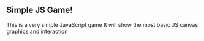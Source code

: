 ## Simple JS Game!

This is a very simple JavaScript game
It will show the most basic JS canvas graphics and interaction
